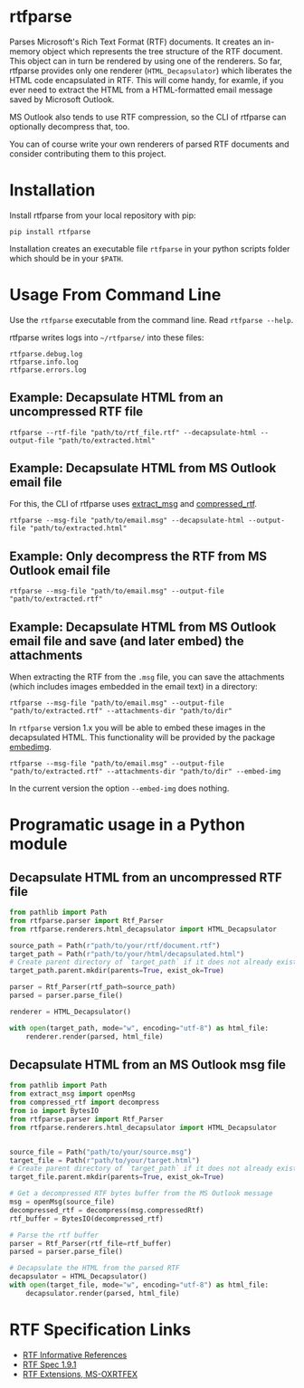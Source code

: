 # rtfparse

Parses Microsoft's Rich Text Format (RTF) documents. It creates an in-memory object which represents the tree structure of the RTF document. This object can in turn be rendered by using one of the renderers.
So far, rtfparse provides only one renderer (`HTML_Decapsulator`) which liberates the HTML code encapsulated in RTF. This will come handy, for examle, if you ever need to extract the HTML from a HTML-formatted email message saved by Microsoft Outlook.

MS Outlook also tends to use RTF compression, so the CLI of rtfparse can optionally decompress that, too.

You can of course write your own renderers of parsed RTF documents and consider contributing them to this project.


# Installation

Install rtfparse from your local repository with pip:

    pip install rtfparse

Installation creates an executable file `rtfparse` in your python scripts folder which should be in your `$PATH`.

# Usage From Command Line

Use the `rtfparse` executable from the command line. Read `rtfparse --help`.

rtfparse writes logs into `~/rtfparse/` into these files:

```
rtfparse.debug.log
rtfparse.info.log
rtfparse.errors.log
```

## Example: Decapsulate HTML from an uncompressed RTF file

    rtfparse --rtf-file "path/to/rtf_file.rtf" --decapsulate-html --output-file "path/to/extracted.html"

## Example: Decapsulate HTML from MS Outlook email file

For this, the CLI of rtfparse uses [extract_msg](https://github.com/TeamMsgExtractor/msg-extractor) and [compressed_rtf](https://github.com/delimitry/compressed_rtf).

    rtfparse --msg-file "path/to/email.msg" --decapsulate-html --output-file "path/to/extracted.html"

## Example: Only decompress the RTF from MS Outlook email file

    rtfparse --msg-file "path/to/email.msg" --output-file "path/to/extracted.rtf"

## Example: Decapsulate HTML from MS Outlook email file and save (and later embed) the attachments

When extracting the RTF from the `.msg` file, you can save the attachments (which includes images embedded in the email text) in a directory:

    rtfparse --msg-file "path/to/email.msg" --output-file "path/to/extracted.rtf" --attachments-dir "path/to/dir"

In `rtfparse` version 1.x you will be able to embed these images in the decapsulated HTML. This functionality will be provided by the package [embedimg](https://github.com/fleetingbytes/embedimg).

    rtfparse --msg-file "path/to/email.msg" --output-file "path/to/extracted.rtf" --attachments-dir "path/to/dir" --embed-img

In the current version the option `--embed-img` does nothing.

# Programatic usage in a Python module

## Decapsulate HTML from an uncompressed RTF file

```py
from pathlib import Path
from rtfparse.parser import Rtf_Parser
from rtfparse.renderers.html_decapsulator import HTML_Decapsulator

source_path = Path(r"path/to/your/rtf/document.rtf")
target_path = Path(r"path/to/your/html/decapsulated.html")
# Create parent directory of `target_path` if it does not already exist:
target_path.parent.mkdir(parents=True, exist_ok=True)

parser = Rtf_Parser(rtf_path=source_path)
parsed = parser.parse_file()

renderer = HTML_Decapsulator()

with open(target_path, mode="w", encoding="utf-8") as html_file:
    renderer.render(parsed, html_file)
```

## Decapsulate HTML from an MS Outlook msg file

```py
from pathlib import Path
from extract_msg import openMsg
from compressed_rtf import decompress
from io import BytesIO
from rtfparse.parser import Rtf_Parser
from rtfparse.renderers.html_decapsulator import HTML_Decapsulator


source_file = Path("path/to/your/source.msg")
target_file = Path(r"path/to/your/target.html")
# Create parent directory of `target_path` if it does not already exist:
target_file.parent.mkdir(parents=True, exist_ok=True)

# Get a decompressed RTF bytes buffer from the MS Outlook message
msg = openMsg(source_file)
decompressed_rtf = decompress(msg.compressedRtf)
rtf_buffer = BytesIO(decompressed_rtf)

# Parse the rtf buffer
parser = Rtf_Parser(rtf_file=rtf_buffer)
parsed = parser.parse_file()

# Decapsulate the HTML from the parsed RTF
decapsulator = HTML_Decapsulator()
with open(target_file, mode="w", encoding="utf-8") as html_file:
    decapsulator.render(parsed, html_file)
```

# RTF Specification Links

* [RTF Informative References](https://learn.microsoft.com/en-us/openspecs/exchange_server_protocols/ms-oxrtfcp/85c0b884-a960-4d1a-874e-53eeee527ca6)
* [RTF Spec 1.9.1](https://go.microsoft.com/fwlink/?LinkId=120924)
* [RTF Extensions, MS-OXRTFEX](https://docs.microsoft.com/en-us/openspecs/exchange_server_protocols/ms-oxrtfex/411d0d58-49f7-496c-b8c3-5859b045f6cf)
